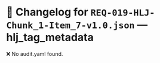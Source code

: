 # 📝 Changelog for `REQ-019-HLJ-Chunk_1-Item_7-v1.0.json` — **hlj_tag_metadata**

❌ No audit.yaml found.
